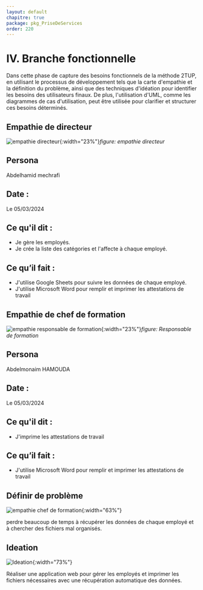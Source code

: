 ```yaml
---
layout: default
chapitre: true
package: pkg_PriseDeServices
order: 220
---
```

<!-- note -->

# IV.  Branche fonctionnelle 
Dans cette phase de capture des besoins fonctionnels de la méthode 2TUP, en utilisant le processus de développement tels que la carte d'empathie et la définition du problème, ainsi que des techniques d'idéation pour identifier les besoins  des utilisateurs finaux. De plus, l'utilisation d'UML, comme les diagrammes de cas d'utilisation, peut être utilisée pour clarifier et structurer ces besoins déterminés.

<!-- new slide -->
## Empathie de directeur

![empathie directeur](/gestion-personnels/diagrammes/pkg_PriseDeServices/empathy-directeur.svg){:width="23%"}*figure: empathie directeur* 

<!-- note -->
## Persona

Abdelhamid mechrafi

## Date :

Le 05/03/2024

## Ce qu'il dit : 

- Je gère les employés.
- Je crée la liste des catégories et l'affecte à chaque employé.

## Ce qu’il fait :

- J'utilise Google Sheets pour suivre les données de chaque employé.
- J'utilise Microsoft Word pour remplir et imprimer les attestations de travail

<!-- new slide -->
## Empathie de chef de formation

![empathie responsable de formation](/gestion-personnels/diagrammes/pkg_PriseDeServices/empathy-responsable.svg){:width="23%"}*figure: Responsable de formation*

<!-- note -->
## Persona

Abdelmonaim HAMOUDA

## Date :

Le 05/03/2024

## Ce qu'il dit : 

- J'imprime les attestations de travail

## Ce qu’il fait :

- J'utilise Microsoft Word pour remplir et imprimer les attestations de travail

<!-- new slide -->
## Définir de problème 
![empathie chef de formation](/gestion-personnels/pkg_PriseDeServices/images/problem.jpg){:width="63%"}
<!-- note -->
perdre beaucoup de temps à récupérer les données de chaque employé et à chercher des fichiers mal organisés.

<!-- new slide -->
## Ideation
![Ideation](/gestion-personnels/pkg_PriseDeServices/images/ideation.jpg){:width="73%"}
<!-- note -->
Réaliser une application web pour gérer les employés et imprimer les fichiers nécessaires avec une récupération automatique des données.
